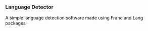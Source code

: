 <h3>Language Detector</h3>

<p>A simple language detection software made using Franc and Lang packages</p>


